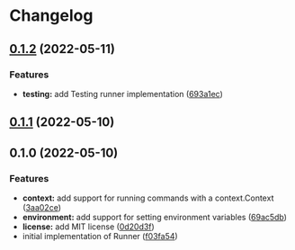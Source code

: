 # Changelog

## [0.1.2](https://github.com/krystal/go-runner/compare/v0.1.1...v0.1.2) (2022-05-11)


### Features

* **testing:** add Testing runner implementation ([693a1ec](https://github.com/krystal/go-runner/commit/693a1ec2ad61f4eb7d4d6add1afa6c86bfa01903))

## [0.1.1](https://github.com/krystal/go-runner/compare/v0.1.0...v0.1.1) (2022-05-10)

## 0.1.0 (2022-05-10)


### Features

* **context:** add support for running commands with a context.Context ([3aa02ce](https://github.com/krystal/go-runner/commit/3aa02ce68a2e080d783e2f8920124d25329b235b))
* **environment:** add support for setting environment variables ([69ac5db](https://github.com/krystal/go-runner/commit/69ac5db04974d14a080062edf8b65b3793884e07))
* **license:** add MIT license ([0d20d3f](https://github.com/krystal/go-runner/commit/0d20d3fc7748b3b0d0a91f15245f1c326f96496a))
* initial implementation of Runner ([f03fa54](https://github.com/krystal/go-runner/commit/f03fa54c2ac7431efac7e90c48d1f5d8fe0e4e59))

